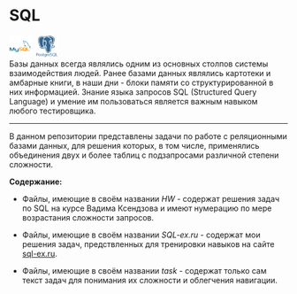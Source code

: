 # SQL
<div>
  <img src="https://github.com/devicons/devicon/blob/master/icons/mysql/mysql-original-wordmark.svg" title="MySQL" alt="MySQL" width="40" height="40"/>&nbsp;
  <img src="https://github.com/devicons/devicon/blob/master/icons/postgresql/postgresql-plain-wordmark.svg" title="PostgreSQL" alt="PostgreSQL" width="40" height="40"/>&nbsp;
</div>
Базы данных всегда являлись одним из основных столпов системы взаимодействия людей. Ранее базами данных являлись картотеки и амбарные книги, в наши дни - блоки памяти со структурированной в них информацией.   
Знание языка запросов SQL (Structured Query Language) и умение им пользоваться является важным навыком любого тестировщика.   

---
В данном репозитории представлены задачи по работе с реляционными базами данных, для решения которых, в том числе, применялись объединения двух и более таблиц с подзапросами различной степени сложности.   

__Содержание:__   
- Файлы, имеющие в своём названии _HW_ - содержат решения задач по SQL на курсе Вадима Ксендзова и имеют нумерацию по мере возрастания сложности запросов. 

- Файлы, имеющие в своём названии _SQL-ex.ru_ - содержат мои решения задач, предствленных для тренировки навыков на сайте [sql-ex.ru](https://sql-ex.ru/).

- Файлы, имеющие в своём названии _task_ - содержат только сам текст задач для понимания их сложности и облегчения навигации.
